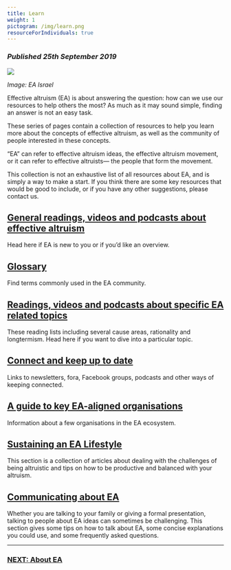 ```yaml
---
title: Learn
weight: 1
pictogram: /img/learn.png
resourceForIndividuals: true
---
```

### _Published 25th September 2019_

<p class="large_image_wrapper">
<img src="/img/learneaisrael.png" />
</p>

_Image: EA Israel_

Effective altruism (EA) is about answering the question: how can we use our resources to help others the most? As much as it may sound simple, finding an answer is not an easy task.

These series of pages contain a collection of resources to help you learn more about the concepts of effective altruism, as well as the community of people interested in these concepts.

“EA” can refer to effective altruism ideas, the effective altruism movement, or it can refer to effective altruists— the people that form the movement.

This collection is not an exhaustive list of all resources about EA, and is simply a way to make a start. If you think there are some key resources that would be good to include, or if you have any other suggestions, please contact us.

## [General readings, videos and podcasts about effective altruism](/learn/about-ea/)
Head here if EA is new to you or if you’d like an overview.

## [Glossary](/learn/glossary/)
Find terms commonly used in the EA community.

## [Readings, videos and podcasts about specific EA related topics](/learn/reading-lists/)
These reading lists including several cause areas, rationality and longtermism. Head here if you want to dive into a particular topic.

## [Connect and keep up to date](/learn/connect/)
Links to newsletters, fora, Facebook groups, podcasts and other ways of keeping connected.

## [A guide to key EA-aligned organisations](/learn/orgs/)
Information about a few organisations in the EA ecosystem.

## [Sustaining an EA Lifestyle](/learn/life)
This section is a collection of articles about dealing with the challenges of being altruistic and tips on how to be productive and balanced with your altruism. 

## [Communicating about EA](/learn/communicate-ea/)
Whether you are talking to your family or giving a formal presentation, talking to people about EA ideas can sometimes be challenging. This section gives some tips on how to talk about EA, some concise explanations you could use, and some frequently asked questions.

<hr>

### [NEXT: About EA](/learn/about-ea/)
